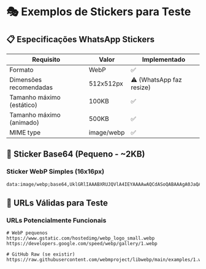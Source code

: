 # 🎭 Exemplos de Stickers para Teste

## 📋 **Especificações WhatsApp Stickers**

| Requisito | Valor | Implementado |
|-----------|-------|--------------|
| Formato | WebP | ✅ |
| Dimensões recomendadas | 512x512px | ⚠️ (WhatsApp faz resize) |
| Tamanho máximo (estático) | 100KB | ✅ |
| Tamanho máximo (animado) | 500KB | ✅ |
| MIME type | image/webp | ✅ |

## 🎯 **Sticker Base64 (Pequeno - ~2KB)**

### Sticker WebP Simples (16x16px)
```
data:image/webp;base64,UklGRlIAAABXRUJQVlA4IEYAAAAwAQCdASoQABAAAgA0JaQAA3AA/vuqAAA=
```

## 🔗 **URLs Válidas para Teste**

### URLs Potencialmente Funcionais
```
# WebP pequenos
https://www.gstatic.com/hostedimg/webp_logo_small.webp
https://developers.google.com/speed/webp/gallery/1.webp

# GitHub Raw (se existir)
https://raw.githubusercontent.com/webmproject/libwebp/main/examples/1.webp
```